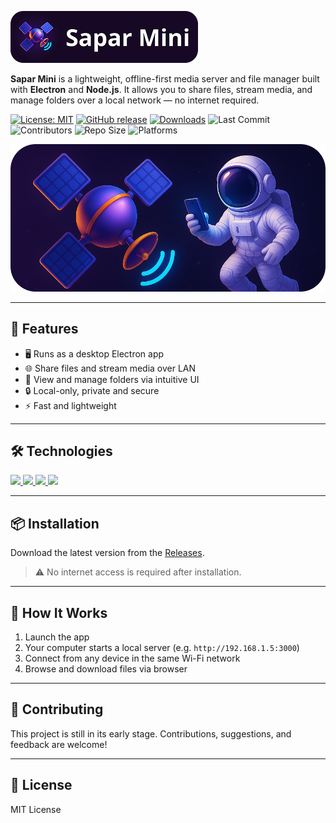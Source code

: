 <img src="public/promo-badge.png"><br>

**Sapar Mini** is a lightweight, offline-first media server and file manager built with **Electron** and **Node.js**. It allows you to share files, stream media, and manage folders over a local network — no internet required.

[![License: MIT](https://img.shields.io/badge/License-MIT-yellow.svg)](LICENSE)
[![GitHub release](https://img.shields.io/github/v/release/DreamerView/sapar)](https://github.com/DreamerView/sapar/releases)
[![Downloads](https://img.shields.io/github/downloads/DreamerView/sapar/total)](https://github.com/DreamerView/sapar/releases)
![Last Commit](https://img.shields.io/github/last-commit/DreamerView/sapar)
![Contributors](https://img.shields.io/github/contributors/DreamerView/sapar)
![Repo Size](https://img.shields.io/github/repo-size/DreamerView/sapar)
![Platforms](https://img.shields.io/badge/platforms-Windows%20%7C%20macOS%20%7C%20Linux-blue)

![Логотип](public/promo.png)

---

## 🚀 Features

- 🖥️ Runs as a desktop Electron app
- 🌐 Share files and stream media over LAN
- 📁 View and manage folders via intuitive UI
- 🔒 Local-only, private and secure
- ⚡ Fast and lightweight

---

## 🛠 Technologies

<a href="https://www.electronjs.org/" target="_blank">
<img src="https://img.shields.io/badge/Electron-2E2AB0?logo=electron&logoColor=47848F&style=for-the-badge">
</a>
<a href="https://expressjs.com/" target="_blank">
<img src="https://img.shields.io/badge/Express.js-2E2AB0?logo=express&logoColor=white&style=for-the-badge">
</a>
<a href="https://getbootstrap.com/" target="_blank">
<img src="https://img.shields.io/badge/Bootstrap-2E2AB0?logo=bootstrap&logoColor=7952B3&style=for-the-badge">
</a>
<a href="https://developer.mozilla.org/en-US/docs/Web/JavaScript" target="_blank">
<img src="https://img.shields.io/badge/JavaScript_ES6%2B-2E2AB0?logo=javascript&logoColor=F7DF1E&style=for-the-badge">
</a>

---

## 📦 Installation

Download the latest version from the [Releases](https://github.com/DreamerView/sapar/releases/latest).

> ⚠️ No internet access is required after installation.

---

## 📡 How It Works

1. Launch the app
2. Your computer starts a local server (e.g. `http://192.168.1.5:3000`)
3. Connect from any device in the same Wi-Fi network
4. Browse and download files via browser

---

## 🤝 Contributing

This project is still in its early stage. Contributions, suggestions, and feedback are welcome!

---

## 📃 License

MIT License
